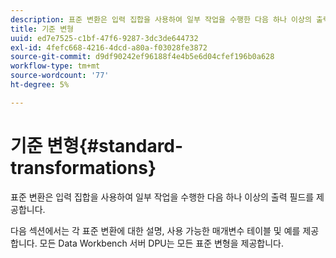 ```yaml
---
description: 표준 변환은 입력 집합을 사용하여 일부 작업을 수행한 다음 하나 이상의 출력 필드를 제공합니다.
title: 기준 변형
uuid: ed7e7525-c1bf-47f6-9287-3dc3de644732
exl-id: 4fefc668-4216-4dcd-a80a-f03028fe3872
source-git-commit: d9df90242ef96188f4e4b5e6d04cfef196b0a628
workflow-type: tm+mt
source-wordcount: '77'
ht-degree: 5%

---
```


# 기준 변형{#standard-transformations}

표준 변환은 입력 집합을 사용하여 일부 작업을 수행한 다음 하나 이상의 출력 필드를 제공합니다.

다음 섹션에서는 각 표준 변환에 대한 설명, 사용 가능한 매개변수 테이블 및 예를 제공합니다. 모든 Data Workbench 서버 DPU는 모든 표준 변형을 제공합니다.

